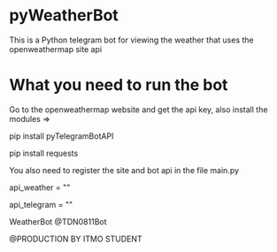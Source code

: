 # pyWeatherBot

This is a Python telegram bot for viewing the weather that uses the openweathermap site api

# What you need to run the bot

Go to the openweathermap website and get the api key, also install the modules =>

pip install pyTelegramBotAPI

pip install requests

You also need to register the site and bot api in the file main.py

api_weather = ""

api_telegram = ""


WeatherBot @TDN0811Bot

@PRODUCTION BY ITMO STUDENT
